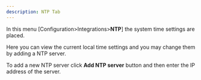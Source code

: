 ```yaml
---
description: NTP Tab
---
```


In this menu [Configuration>Integrations>**NTP**] the system time settings are placed.

Here you can view the current local time settings and you may change them by adding a NTP server.

To add a new NTP server click **Add NTP server** button and then enter the IP address of the server.













